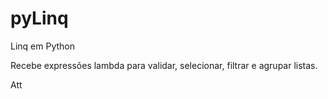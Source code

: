 # pyLinq
Linq em Python

Recebe expressões lambda para validar, selecionar, filtrar e agrupar listas.

Att
